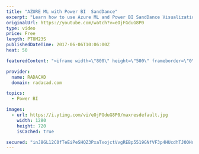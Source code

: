 ```yaml
---
title: "AZURE ML with Power BI  SandDance"
excerpt: "Learn how to use Azure ML and Power BI SandDance Visualization"
originalUrl: https://youtube.com/watch?v=eOjFGduG8P0
type: video
price: Free
length: PT8M23S
publishedDateTime: 2017-06-06T10:06:00Z
heat: 50

featuredContent: "<iframe width=\"800\" height=\"500\" frameborder=\"0\" src=\"https://www.youtube.com/embed/eOjFGduG8P0\" allow=\"accelerometer; autoplay; encrypted-media; gyroscope; picture-in-picture\" allowfullscreen></iframe>"

provider:
  name: RADACAD
  domain: radacad.com

topics:
  - Power BI

images:
  - url: https://i.ytimg.com/vi/eOjFGduG8P0/maxresdefault.jpg
    width: 1280
    height: 720
    isCached: true

secured: "inJ8GL12C0fTeEiPeSHQZ3PxaTxojctVvgREBp5519GNfVF3p4HUcdhTJ0OHn/Ori9cqj39SYqYG2JgjpLaBQtKT3aq+j6vArwmZG+zugWhXnuwbCS8tagKwfRMOe64y7DifhMTD0o5UGZWFAdE6KoCQsMhUEXjyt4N4O8BVM4cM7O/hkIhxqPOGMwz7KWlSg6YryhTtxFDpm/+yLrAGeotXMJ/UOxclkxEi8nwlnzM8qk42eIbBSLITNCFayaNldqaMVcZt7YylVbgaR/GZUgZ2HNK3wWMjctTEoQB6frqUeOL/lXObRoBDagGRn+LGUKlYRVoHH3UR++fCIMbI99TmRi9oHDI1eI4zJUoIX15LY01/LyCUhRN0drp+tyEQdswahCfLCFiEHD4ImgzOFbfUGe0fYoZolZGdIbamkpU=;/mHaBIEuMK2AXxUjkQsorg=="
---
```


